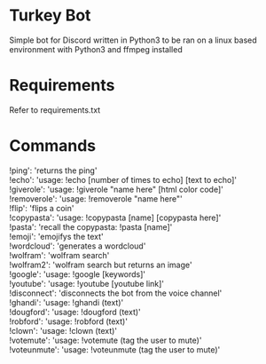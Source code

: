 # Turkey Bot
Simple bot for Discord written in Python3 to be ran on a linux based environment with Python3 and ffmpeg installed
# Requirements
Refer to requirements.txt
# Commands
!ping': 'returns the ping'  
!echo': 'usage: !echo [number of times to echo] [text to echo]'  
!giverole': 'usage: !giverole "name here" [html color code]'  
!removerole': 'usage: !removerole "name here"'  
!flip': 'flips a coin'  
!copypasta': 'usage: !copypasta [name] [copypasta here]'  
!pasta': 'recall the copypasta: !pasta [name]'  
!emoji': 'emojifys the text'  
!wordcloud': 'generates a wordcloud'  
!wolfram': 'wolfram search'  
!wolfram2': 'wolfram search but returns an image'  
!google': 'usage: !google [keywords]'  
!youtube': 'usage: !youtube [youtube link]'  
!disconnect': 'disconnects the bot from the voice channel'  
!ghandi': 'usage: !ghandi (text)'  
!dougford': 'usage: !dougford (text)'  
!robford': 'usage: !robford (text)'  
!clown': 'usage: !clown (text)'  
!votemute': 'usage: !votemute (tag the user to mute)'  
!voteunmute': 'usage: !voteunmute (tag the user to mute)'
